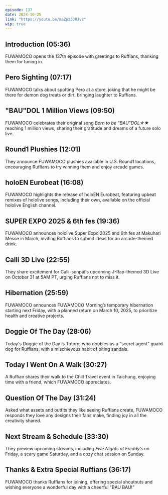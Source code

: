 ```yaml
---
episode: 137
date: 2024-10-25
link: "https://youtu.be/maZpz3JOJvc"
wip: true
---
```


## Introduction (05:36)

FUWAMOCO opens the 137th episode with greetings to Ruffians, thanking them for tuning in.

## Pero Sighting (07:17)

FUWAMOCO talks about spotting Pero at a store, joking that he might be there for demon dog treats or dirt, bringing laughter to Ruffians.

## "BAU"DOL 1 Million Views (09:50)

FUWAMOCO celebrates their original song *Born to be "BAU"DOL☆★* reaching 1 million views, sharing their gratitude and dreams of a future solo live.

## Round1 Plushies (12:01)

They announce FUWAMOCO plushies available in U.S. Round1 locations, encouraging Ruffians to try winning them and enjoy arcade games.

## holoEN Eurobeat (16:08)

FUWAMOCO highlights the release of holoEN Eurobeat, featuring upbeat remixes of hololive songs, including their own, available on the official hololive English channel.

## SUPER EXPO 2025 & 6th fes (19:36)

FUWAMOCO announces hololive Super Expo 2025 and 6th fes at Makuhari Messe in March, inviting Ruffians to submit ideas for an arcade-themed drink.

## Calli 3D Live (22:55)

They share excitement for Calli-senpai's upcoming J-Rap-themed 3D Live on October 31 at 5AM PT, urging Ruffians not to miss it.

## Hibernation (25:59)

FUWAMOCO announces FUWAMOCO Morning’s temporary hibernation starting next Friday, with a planned return on March 10, 2025, to prioritize health and creative projects.

## Doggie Of The Day (28:06)

Today's Doggie of the Day is Totoro, who doubles as a "secret agent" guard dog for Ruffians, with a mischievous habit of biting sandals.

## Today I Went On A Walk (30:27)

A Ruffian shares their walk to the Chill Travel event in Taichung, enjoying time with a friend, which FUWAMOCO appreciates.

## Question Of The Day (31:24)

Asked what assets and outfits they like seeing Ruffians create, FUWAMOCO responds they love any designs their fans make, finding joy in all the creativity shared.

## Next Stream & Schedule (33:30)

They preview upcoming streams, including *Five Nights at Freddy’s* on Friday, a scary game Saturday, and a cozy chat session on Sunday.

## Thanks & Extra Special Ruffians (36:17)

FUWAMOCO thanks Ruffians for joining, offering special shoutouts and wishing everyone a wonderful day with a cheerful "BAU BAU!"
